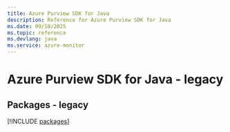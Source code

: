 ```yaml
---
title: Azure Purview SDK for Java
description: Reference for Azure Purview SDK for Java
ms.date: 09/18/2025
ms.topic: reference
ms.devlang: java
ms.service: azure-monitor
---
```

# Azure Purview SDK for Java - legacy
## Packages - legacy
[!INCLUDE [packages](purview-index.md)]